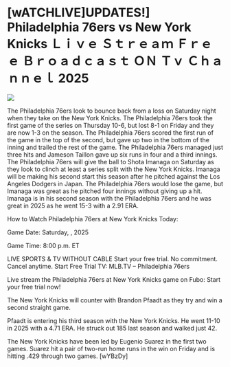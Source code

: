 # [wATCHLIVE]UPDATES!] Philadelphia 76ers vs New York Knicks Ｌｉｖｅ Ｓｔｒｅａｍ Ｆｒｅｅ Ｂｒｏａｄｃａｓｔ ＯＮ Ｔｖ Ｃｈａｎｎｅｌ  2025  
  
  
[![](https://i.imgur.com/qSNzIqt.png)](https://movie.rssnews.media/wnKVHKIqx.php)  
  
The Philadelphia 76ers look to bounce back from a loss on Saturday night when they take on the New York Knicks. The Philadelphia 76ers took the first game of the series on Thursday 10-6, but lost 8-1 on Friday and they are now 1-3 on the season. The Philadelphia 76ers scored the first run of the game in the top of the second, but gave up two in the bottom of the inning and trailed the rest of the game. The Philadelphia 76ers managed just three hits and Jameson Taillon gave up six runs in four and a third innings. The Philadelphia 76ers will give the ball to Shota Imanaga on Saturday as they look to clinch at least a series split with the New York Knicks. Imanaga will be making his second start this season after he pitched against the Los Angeles Dodgers in Japan. The Philadelphia 76ers would lose the game, but Imanaga was great as he pitched four innings without giving up a hit. Imanaga is in his second season with the Philadelphia 76ers and he was great in 2025 as he went 15-3 with a 2.91 ERA.

How to Watch Philadelphia 76ers at New York Knicks Today:

Game Date: Saturday, , 2025

Game Time: 8:00 p.m. ET

LIVE SPORTS & TV WITHOUT CABLE
Start your free trial. No commitment. Cancel anytime.
Start Free Trial
TV: MLB.TV – Philadelphia 76ers

Live stream the Philadelphia 76ers at New York Knicks game on Fubo: Start your free trial now!

The New York Knicks will counter with Brandon Pfaadt as they try and win a second straight game.

Pfaadt is entering his third season with the New York Knicks. He went 11-10 in 2025 with a 4.71 ERA. He struck out 185 last season and walked just 42.

The New York Knicks have been led by Eugenio Suarez in the first two games. Suarez hit a pair of two-run home runs in the win on Friday and is hitting .429 through two games. [wYBzDy]